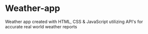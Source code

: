 # Weather-app
Weather app created with HTML, CSS &amp; JavaScript utilizing API's for accurate real world weather reports
